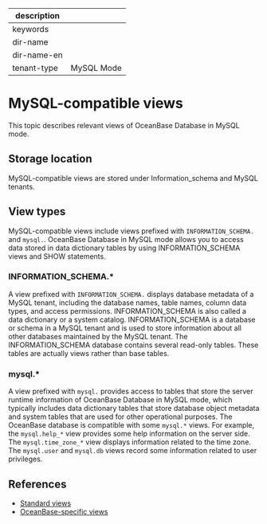 |description||
|---|---|
|keywords||
|dir-name||
|dir-name-en||
|tenant-type|MySQL Mode|

# MySQL-compatible views

This topic describes relevant views of OceanBase Database in MySQL mode.

## Storage location

MySQL-compatible views are stored under Information_schema and MySQL tenants.

## View types

MySQL-compatible views include views prefixed with `INFORMATION_SCHEMA.` and `mysql.`. OceanBase Database in MySQL mode allows you to access data stored in data dictionary tables by using INFORMATION_SCHEMA views and SHOW statements.

### INFORMATION_SCHEMA.*

A view prefixed with `INFORMATION_SCHEMA.` displays database metadata of a MySQL tenant, including the database names, table names, column data types, and access permissions. INFORMATION_SCHEMA is also called a data dictionary or a system catalog. INFORMATION_SCHEMA is a database or schema in a MySQL tenant and is used to store information about all other databases maintained by the MySQL tenant. The INFORMATION_SCHEMA database contains several read-only tables. These tables are actually views rather than base tables.

### mysql.*

A view prefixed with `mysql.` provides access to tables that store the server runtime information of OceanBase Database in MySQL mode, which typically includes data dictionary tables that store database object metadata and system tables that are used for other operational purposes. The OceanBase database is compatible with some `mysql.*` views. For example, the `mysql.help_*` view provides some help information on the server side. The `mysql.time_zone_*` view displays information related to the time zone. The `mysql.user` and `mysql.db` views record some information related to user privileges.

## References

* [Standard views](100.standard-view-overview-of-mysql-mode.md)
* [OceanBase-specific views](200.oceanBase-own-standard-view-of-mysql-mode.md)
